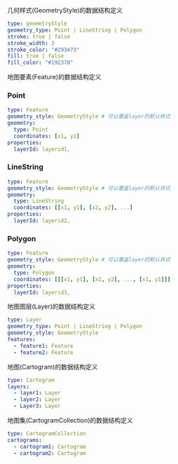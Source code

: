 几何样式(GeometryStyle)的数据结构定义
```yaml
type: geometryStyle
geometry_type: Point | LineString | Polygon
stroke: true | false
stroke_width: 3
stroke_color: "#293473"
fill: true | false
fill_color: "#192378"
```


地图要素(Feature)的数据结构定义

### Point
```yaml
type: Feature
geometry_style: GeometryStyle # 可以覆盖layer的默认样式
geometry:
  type: Point
  coordinates: [x1, y1]
properties:
  layerId: layerid1,
```

### LineString
```yaml
type: Feature
geometry_style: GeometryStyle # 可以覆盖layer的默认样式
geometry:
  type: LineString
  coordinates: [[x1, y1], [x2, y2], ...]
properties:
  layerId: layerid2,
```

### Polygon
```yaml
type: Feature
geometry_style: GeometryStyle # 可以覆盖layer的默认样式
geometry:
  type: Polygon
  coordinates: [[[x1, y1], [x2, y2], ..., [x1, y1]]]
properties:
  layerId: layerid3,
```


地图图层(Layer)的数据结构定义
```yaml
type: Layer
geometry_type: Point | LineString | Polygon
geometry_style: GeometryStyle
features:
  - feature1: Feature
  - feature2: Feature
```


地图(Cartogram)的数据结构定义
```yaml
type: Cartogram
layers:
  - layer1: Layer
  - layer2: Layer
  - Layer3: Layer
```


地图集(CartogramCollection)的数据结构定义
```yaml
type: CartogramCollection
cartograms:
  - cartogram1: Cartogram
  - cartogram2: Cartogram
```
